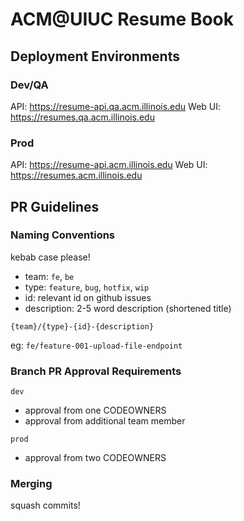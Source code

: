 # ACM@UIUC Resume Book

## Deployment Environments
### Dev/QA
API: https://resume-api.qa.acm.illinois.edu
Web UI: https://resumes.qa.acm.illinois.edu

### Prod
API: https://resume-api.acm.illinois.edu
Web UI: https://resumes.acm.illinois.edu

## PR Guidelines

### Naming Conventions

kebab case please!

- team: `fe`, `be`
- type: `feature`, `bug`, `hotfix`, `wip`
- id: relevant id on github issues
- description: 2-5 word description (shortened title)

`{team}/{type}-{id}-{description}`

eg: `fe/feature-001-upload-file-endpoint`

### Branch PR Approval Requirements

`dev`

- approval from one CODEOWNERS
- approval from additional team member

`prod`

- approval from two CODEOWNERS

### Merging

squash commits!

